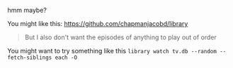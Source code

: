 hmm maybe?

You might like this: https://github.com/chapmanjacobd/library

> But I also don't want the episodes of anything to play out of order

You might want to try something like this `library watch tv.db --random --fetch-siblings each -O`
